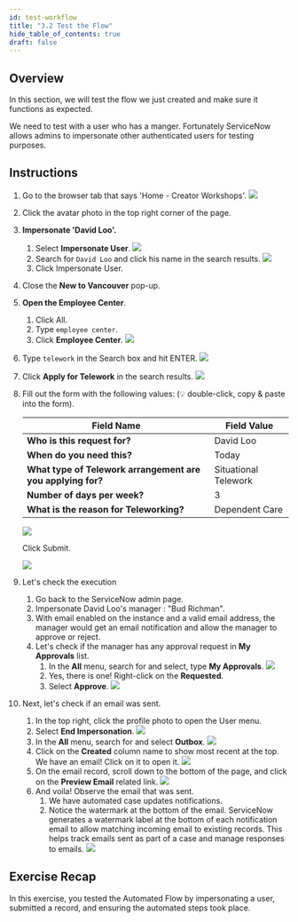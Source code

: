 ```yaml
---
id: test-workflow
title: "3.2 Test the Flow"
hide_table_of_contents: true
draft: false
---
```


## Overview

In this section, we will test the flow we just created and make sure it functions as expected.

We need to test with a user who has a manger. Fortunately ServiceNow allows admins to impersonate other authenticated users for testing purposes.

## Instructions

1. Go to the browser tab that says 'Home - Creator Workshops'.
![](../images/2023-10-21-19-32-44.png)


2. Click the avatar photo in the top right corner of the page. 


3. **Impersonate 'David Loo'.**
   1. Select **Impersonate User**.
   ![](../images/2023-11-03-16-53-24.png)
   2. Search for `David Loo` and click his name in the search results.
   ![](../images/2023-11-03-16-54-41.png)
   2. Click <span className="button-purple-square">Impersonate User</span>.


4. Close the **New to Vancouver** pop-up.


5. **Open the Employee Center**.
    1. Click All.
    2. Type `employee center`.
    3. Click **Employee Center**.
    ![](../images/2023-10-21-19-35-49.png)


6. Type `telework` in the Search box and hit ENTER.
![](../images/2023-11-03-16-58-31.png)


7. Click **Apply for Telework** in the search results.
![](../images/2023-11-03-16-59-05.png)


8. Fill out the form with the following values: (💡 double-click, copy & paste into the form).

    |Field Name               | Field Value
    |--------------------------- | --------------
    |**Who is this request for?**   | David Loo
    |**When do you need this?**     | Today
    |**What type of Telework arrangement are you applying for?** | Situational Telework
    |**Number of days per week?**   | 3
    |**What is the reason for Teleworking?** | Dependent Care

    ![](../images/2023-10-21-20-05-23.png)

    Click <span className="button-purple-square">Submit</span>.

    ![](../images/2023-10-21-20-09-15.png)


7. Let's check the execution
    1. Go back to the ServiceNow admin page.
    2. Impersonate David Loo's manager : "Bud Richman".
    3. With email enabled on the instance and a valid email address, the manager would get an email notification and allow the manager to approve or reject.
    4. Let's check if the manager has any approval request in **My Approvals** list.
        1. In the **All** menu, search for and select, type **My Approvals**.
        ![](images/Search_My_Approvals.png)
        2. Yes, there is one! Right-click on the **Requested**.
        3. Select **Approve**.
        ![](images/Select_Approve.png)


8. Next, let's check if an email was sent.
    1. In the top right, click the profile photo to open the User menu.
    2. Select  **End Impersonation**.
    ![](images/Click_on_End_Impersonation.png)
    3. In the **All** menu, search for and select **Outbox**.
    ![](images/Click_the_Outbox_link.png)
    4. Click on the **Created** column name to show most recent at the top. We have an email! Click on it to open it.
    ![](images/Click_on_the_email_link.png)
    5. On the email record, scroll down to the bottom of the page, and click on the **Preview Email** related link.
    ![](images/Click_on_Preview_Email.png)
    6. And voila! Observe the email that was sent.
       1. We have automated case updates notifications.
       2. Notice the watermark at the bottom of the email. ServiceNow generates a watermark label at the bottom of each notification email to allow matching incoming email to existing records. This helps track emails sent as part of a case and manage responses to emails.
        ![](images/Preview_Email_Telework.png)


## Exercise Recap

In this exercise, you tested the Automated Flow by impersonating a user, submitted a record, and ensuring the automated steps took place. 